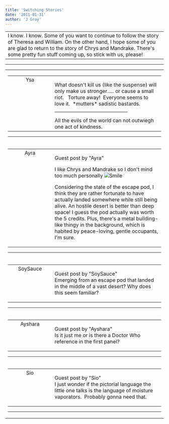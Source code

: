 ```yaml
---
title: 'Switching Stories'
date: '2011-01-31'
author: 'J Gray'
---
```


<div>
<!-- Main content here -->
<table border="0" class="post"><tbody><tr><td>
   
   <div class="post_body">
       I know. I know. Some of you want to continue to follow the story of Theresa and William. On the other hand, I hope some of you are glad to return to the story of Chrys and Mandrake. There's some pretty fun stuff coming up, so stick with us, please!<br>
   </div>
   </td></tr>
   </tbody></table><hr><table style="width:100%; border:0;" class="comment_table"><tbody><tr><td width="100%"><a name=""> </a><div style="width:100%;" class="comment"><table border="0" width="100%"><tbody><tr><td align="center" valign="top" width="125">
<span class="comment_title"><center>Ysa</center><a name="348">&nbsp;</a></span><br>
<center><img src="/image.php?type=ava&amp;i=WillAv.jpg" border="0" alt=""></center>
</td>
<td valign="top">


<p class="comment_text"> </p><p class="comment_text">What doesn't kill us (like the suspense) will only make us stronger..... or cause a small riot.&nbsp;&nbsp; Torture away!&nbsp; Everyone seems to love it.&nbsp; *mutters* sadistic bastards.</p>
 <hr width="70%">All the evils of the world can not outwiegh one act of kindness.

</td></tr></tbody></table>
<hr></div></td></tr><tr><td width="100%"><a name=""> </a><div style="width:100%;" class="comment"><table border="0" width="100%"><tbody><tr><td align="center" valign="top" width="125">
<span class="comment_title"><center>Ayra<br></center><a name="349">&nbsp;</a></span><br>
<center><img src="https://www.gravatar.com/avatar.php?gravatar_id=92987eee74834fecd463429085c378ae&amp;default=http%3A%2F%2Fmysteriesofthearcana.com%2Ftemplates%2Fmain%2Fimages%2Favatar.gif&amp;size=80&amp;rating=g" border="0" alt=""></center>
</td>
<td valign="top">


<p class="comment_text"> </p><p class="comment_text"><span class="forum_info">Guest post by "Ayra"</span><br> </p><p>I like Chrys and Mandrake so I don't mind too much personally <img src="/smilies/smile.gif" alt="Smile" border="0"></p> <p>Considering the state of the escape pod, I think they are rather fortunate to have actually landed somewhere while still being alive. An hostile desert is better than deep space! I guess the pod actually was worth the 5 credits. Plus, there's a metal building-like thingy in the background, which is habited by peace-loving, gentle occupants, I'm sure.</p>
 

</td></tr></tbody></table>
<hr></div></td></tr><tr><td width="100%"><a name=""> </a><div style="width:100%;" class="comment"><table border="0" width="100%"><tbody><tr><td align="center" valign="top" width="125">
<span class="comment_title"><center>SoySauce<br></center><a name="350">&nbsp;</a></span><br>
<center><img src="https://www.gravatar.com/avatar.php?gravatar_id=8d8e09efebbafa74944ccde87d7fc3da&amp;default=http%3A%2F%2Fmysteriesofthearcana.com%2Ftemplates%2Fmain%2Fimages%2Favatar.gif&amp;size=80&amp;rating=g" border="0" alt=""></center>
</td>
<td valign="top">


<p class="comment_text"> </p><p class="comment_text"><span class="forum_info">Guest post by "SoySauce"</span><br> Emerging from an escape pod that landed in the middle of a vast desert? Why does this seem familiar?</p>
 

</td></tr></tbody></table>
<hr></div></td></tr><tr><td width="100%"><a name=""> </a><div style="width:100%;" class="comment"><table border="0" width="100%"><tbody><tr><td align="center" valign="top" width="125">
<span class="comment_title"><center>Ayshara<br></center><a name="356">&nbsp;</a></span><br>
<center><img src="https://www.gravatar.com/avatar.php?gravatar_id=2bc0973a3a7bb4388f8c16a7cf1ea61e&amp;default=http%3A%2F%2Fmysteriesofthearcana.com%2Ftemplates%2Fmain%2Fimages%2Favatar.gif&amp;size=80&amp;rating=g" border="0" alt=""></center>
</td>
<td valign="top">


<p class="comment_text"> </p><p class="comment_text"><span class="forum_info">Guest post by "Ayshara"</span><br> Is it just me or is there a Doctor Who reference in the first panel?<br></p>
 

</td></tr></tbody></table>
<hr></div></td></tr><tr><td width="100%"><a name=""> </a><div style="width:100%;" class="comment"><table border="0" width="100%"><tbody><tr><td align="center" valign="top" width="125">
<span class="comment_title"><center>Sio<br></center><a name="361">&nbsp;</a></span><br>
<center><img src="https://www.gravatar.com/avatar.php?gravatar_id=36de175621496a043b226a2552d66bf4&amp;default=http%3A%2F%2Fmysteriesofthearcana.com%2Ftemplates%2Fmain%2Fimages%2Favatar.gif&amp;size=80&amp;rating=g" border="0" alt=""></center>
</td>
<td valign="top">


<p class="comment_text"> </p><p class="comment_text"><span class="forum_info">Guest post by "Sio"</span><br> I just wonder if the pictorial language the little one talks is the language of moisture vaporators.&nbsp; Probably gonna need that.<br></p>
 

</td></tr></tbody></table>
<hr></div></td></tr></tbody></table>
<!-- End main content -->
              </div>

